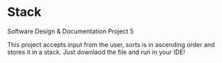 # Stack
Software Design &amp; Documentation Project 5

This project accepts input from the user, sorts is in ascending order and stores it in a stack.
Just downlaod the file and run in your IDE!
